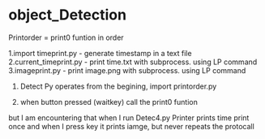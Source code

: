 # object_Detection

  Printorder = print0 funtion in order
  
1.import timeprint.py - generate timestamp in a text file
2.current_timeprint.py - print time.txt with subprocess. using LP command
3.imageprint.py - print image.png with subprocess. using LP command




1. Detect Py operates
from the begining, import printorder.py

2. when button pressed (waitkey)
    call the print0 funtion 



 but I am encountering that when I run Detec4.py
 Printer prints time print once and when I press key it prints iamge, but never repeats the protocall
